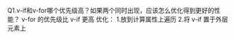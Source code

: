 Q1.v-if和v-for哪个优先级高？如果两个同时出现，应该怎么优化得到更好的性能？
	v-for 的优先级比 v-if 更高
	优化：
	1.放到计算属性上遍历
	2.将 v-if 置于外层元素上
